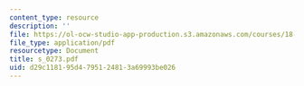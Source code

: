 ```yaml
---
content_type: resource
description: ''
file: https://ol-ocw-studio-app-production.s3.amazonaws.com/courses/18-996-random-matrix-theory-and-its-applications-spring-2004/d29c118195d4795124813a69993be026_s_0273.pdf
file_type: application/pdf
resourcetype: Document
title: s_0273.pdf
uid: d29c1181-95d4-7951-2481-3a69993be026
---
```

